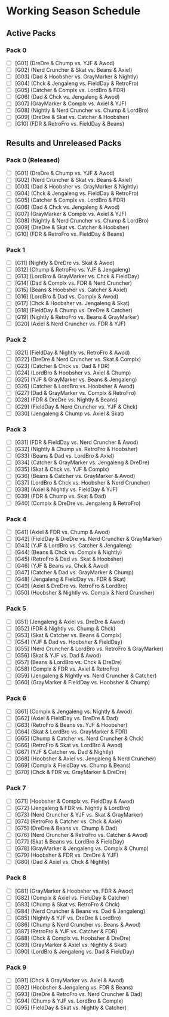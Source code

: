 # Working Season Schedule

## Active Packs

### Pack 0

-   [ ] [G01] (DreDre & Chump vs. YJF & Awod)
-   [ ] [G02] (Nerd Cruncher & Skat vs. Beans & Axiel)
-   [ ] [G03] (Dad & Hoobsher vs. GrayMarker & Nightly)
-   [ ] [G04] (Chck & Jengaleng vs. FieldDay & RetroFro)
-   [ ] [G05] (Catcher & Complx vs. LordBro & FDR)
-   [ ] [G06] (Dad & Chck vs. Jengaleng & Awod)
-   [ ] [G07] (GrayMarker & Complx vs. Axiel & YJF)
-   [ ] [G08] (Nightly & Nerd Cruncher vs. Chump & LordBro)
-   [ ] [G09] (DreDre & Skat vs. Catcher & Hoobsher)
-   [ ] [G10] (FDR & RetroFro vs. FieldDay & Beans)

## Results and Unreleased Packs

### Pack 0 (Released)

-   [ ] [G01] (DreDre & Chump vs. YJF & Awod)
-   [ ] [G02] (Nerd Cruncher & Skat vs. Beans & Axiel)
-   [ ] [G03] (Dad & Hoobsher vs. GrayMarker & Nightly)
-   [ ] [G04] (Chck & Jengaleng vs. FieldDay & RetroFro)
-   [ ] [G05] (Catcher & Complx vs. LordBro & FDR)
-   [ ] [G06] (Dad & Chck vs. Jengaleng & Awod)
-   [ ] [G07] (GrayMarker & Complx vs. Axiel & YJF)
-   [ ] [G08] (Nightly & Nerd Cruncher vs. Chump & LordBro)
-   [ ] [G09] (DreDre & Skat vs. Catcher & Hoobsher)
-   [ ] [G10] (FDR & RetroFro vs. FieldDay & Beans)

### Pack 1

-   [ ] [G11] (Nightly & DreDre vs. Skat & Awod)
-   [ ] [G12] (Chump & RetroFro vs. YJF & Jengaleng)
-   [ ] [G13] (LordBro & GrayMarker vs. Chck & FieldDay)
-   [ ] [G14] (Dad & Complx vs. FDR & Nerd Cruncher)
-   [ ] [G15] (Beans & Hoobsher vs. Catcher & Axiel)
-   [ ] [G16] (LordBro & Dad vs. Complx & Awod)
-   [ ] [G17] (Chck & Hoobsher vs. Jengaleng & Skat)
-   [ ] [G18] (FieldDay & Chump vs. DreDre & Catcher)
-   [ ] [G19] (Nightly & RetroFro vs. Beans & GrayMarker)
-   [ ] [G20] (Axiel & Nerd Cruncher vs. FDR & YJF)

### Pack 2

-   [ ] [G21] (FieldDay & Nightly vs. RetroFro & Awod)
-   [ ] [G22] (DreDre & Nerd Cruncher vs. Skat & Complx)
-   [ ] [G23] (Catcher & Chck vs. Dad & FDR)
-   [ ] [G24] (LordBro & Hoobsher vs. Axiel & Chump)
-   [ ] [G25] (YJF & GrayMarker vs. Beans & Jengaleng)
-   [ ] [G26] (Catcher & LordBro vs. Hoobsher & Awod)
-   [ ] [G27] (Dad & GrayMarker vs. Complx & RetroFro)
-   [ ] [G28] (FDR & DreDre vs. Nightly & Beans)
-   [ ] [G29] (FieldDay & Nerd Cruncher vs. YJF & Chck)
-   [ ] [G30] (Jengaleng & Chump vs. Axiel & Skat)

### Pack 3

-   [ ] [G31] (FDR & FieldDay vs. Nerd Cruncher & Awod)
-   [ ] [G32] (Nightly & Chump vs. RetroFro & Hoobsher)
-   [ ] [G33] (Beans & Dad vs. LordBro & Axiel)
-   [ ] [G34] (Catcher & GrayMarker vs. Jengaleng & DreDre)
-   [ ] [G35] (Skat & Chck vs. YJF & Complx)
-   [ ] [G36] (Beans & Catcher vs. GrayMarker & Awod)
-   [ ] [G37] (LordBro & Chck vs. Hoobsher & Nerd Cruncher)
-   [ ] [G38] (Axiel & Nightly vs. FieldDay & YJF)
-   [ ] [G39] (FDR & Chump vs. Skat & Dad)
-   [ ] [G40] (Complx & DreDre vs. Jengaleng & RetroFro)

### Pack 4

-   [ ] [G41] (Axiel & FDR vs. Chump & Awod)
-   [ ] [G42] (FieldDay & DreDre vs. Nerd Cruncher & GrayMarker)
-   [ ] [G43] (YJF & LordBro vs. Catcher & Jengaleng)
-   [ ] [G44] (Beans & Chck vs. Complx & Nightly)
-   [ ] [G45] (RetroFro & Dad vs. Skat & Hoobsher)
-   [ ] [G46] (YJF & Beans vs. Chck & Awod)
-   [ ] [G47] (Catcher & Dad vs. GrayMarker & Chump)
-   [ ] [G48] (Jengaleng & FieldDay vs. FDR & Skat)
-   [ ] [G49] (Axiel & DreDre vs. RetroFro & LordBro)
-   [ ] [G50] (Hoobsher & Nightly vs. Complx & Nerd Cruncher)

### Pack 5

-   [ ] [G51] (Jengaleng & Axiel vs. DreDre & Awod)
-   [ ] [G52] (FDR & Nightly vs. Chump & Chck)
-   [ ] [G53] (Skat & Catcher vs. Beans & Complx)
-   [ ] [G54] (YJF & Dad vs. Hoobsher & FieldDay)
-   [ ] [G55] (Nerd Cruncher & LordBro vs. RetroFro & GrayMarker)
-   [ ] [G56] (Skat & YJF vs. Dad & Awod)
-   [ ] [G57] (Beans & LordBro vs. Chck & DreDre)
-   [ ] [G58] (Complx & FDR vs. Axiel & RetroFro)
-   [ ] [G59] (Jengaleng & Nightly vs. Nerd Cruncher & Catcher)
-   [ ] [G60] (GrayMarker & FieldDay vs. Hoobsher & Chump)

### Pack 6

-   [ ] [G61] (Complx & Jengaleng vs. Nightly & Awod)
-   [ ] [G62] (Axiel & FieldDay vs. DreDre & Dad)
-   [ ] [G63] (RetroFro & Beans vs. YJF & Hoobsher)
-   [ ] [G64] (Skat & LordBro vs. GrayMarker & FDR)
-   [ ] [G65] (Chump & Catcher vs. Nerd Cruncher & Chck)
-   [ ] [G66] (RetroFro & Skat vs. LordBro & Awod)
-   [ ] [G67] (YJF & Catcher vs. Dad & Nightly)
-   [ ] [G68] (Hoobsher & Axiel vs. Jengaleng & Nerd Cruncher)
-   [ ] [G69] (Complx & FieldDay vs. Chump & Beans)
-   [ ] [G70] (Chck & FDR vs. GrayMarker & DreDre)

### Pack 7

-   [ ] [G71] (Hoobsher & Complx vs. FieldDay & Awod)
-   [ ] [G72] (Jengaleng & FDR vs. Nightly & LordBro)
-   [ ] [G73] (Nerd Cruncher & YJF vs. Skat & GrayMarker)
-   [ ] [G74] (RetroFro & Catcher vs. Chck & Axiel)
-   [ ] [G75] (DreDre & Beans vs. Chump & Dad)
-   [ ] [G76] (Nerd Cruncher & RetroFro vs. Catcher & Awod)
-   [ ] [G77] (Skat & Beans vs. LordBro & FieldDay)
-   [ ] [G78] (GrayMarker & Jengaleng vs. Complx & Chump)
-   [ ] [G79] (Hoobsher & FDR vs. DreDre & YJF)
-   [ ] [G80] (Dad & Axiel vs. Chck & Nightly)

### Pack 8

-   [ ] [G81] (GrayMarker & Hoobsher vs. FDR & Awod)
-   [ ] [G82] (Complx & Axiel vs. FieldDay & Catcher)
-   [ ] [G83] (Chump & Skat vs. RetroFro & Chck)
-   [ ] [G84] (Nerd Cruncher & Beans vs. Dad & Jengaleng)
-   [ ] [G85] (Nightly & YJF vs. DreDre & LordBro)
-   [ ] [G86] (Chump & Nerd Cruncher vs. Beans & Awod)
-   [ ] [G87] (RetroFro & YJF vs. Catcher & FDR)
-   [ ] [G88] (Chck & Complx vs. Hoobsher & DreDre)
-   [ ] [G89] (GrayMarker & Axiel vs. Nightly & Skat)
-   [ ] [G90] (LordBro & Jengaleng vs. Dad & FieldDay)

### Pack 9

-   [ ] [G91] (Chck & GrayMarker vs. Axiel & Awod)
-   [ ] [G92] (Hoobsher & Jengaleng vs. FDR & Beans)
-   [ ] [G93] (DreDre & RetroFro vs. Nerd Cruncher & Dad)
-   [ ] [G94] (Chump & YJF vs. LordBro & Complx)
-   [ ] [G95] (FieldDay & Skat vs. Nightly & Catcher)
